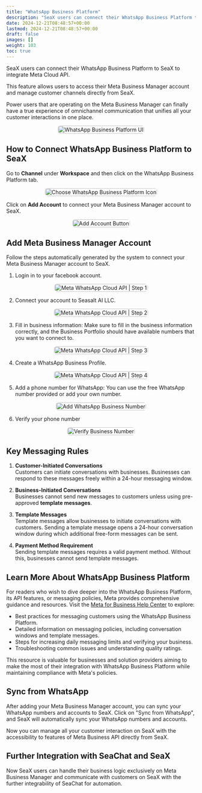 ```yaml
---
title: "WhatsApp Business Platform"
description: "SeaX users can connect their WhatsApp Business Platform to SeaX to integrate WhatsApp Cloud API."
date: 2024-12-21T08:48:57+00:00
lastmod: 2024-12-21T08:48:57+00:00
draft: false
images: []
weight: 103
toc: true
---
```


SeaX users can connect their WhatsApp Business Platform to SeaX to integrate Meta Cloud API.

This feature allows users to access their Meta Business Manager account and manage customer channels directly from SeaX.

Power users that are operating on the Meta Business Manager can finally have a true experience of omnichannel communication that unifies all your customer interactions in one place.

<div style="display: flex; flex-direction: column; align-items: center;">
<div style="width: 100%; text-align: center; display: flex; flex-direction: column; align-items: center; justify-item: center">
    <a href="/images/seax/en/whatsapp-business-platform/wa-business-platform-ui.png" target="_blank">
    <img width="100%" style="border-radius: 0.4rem; cursor: zoom-in;" src="/images/seax/en/whatsapp-business-platform/wa-business-platform-ui.png" alt="WhatsApp Business Platform UI">
    </a>
</div>
</div>

## How to Connect WhatsApp Business Platform to SeaX

Go to **Channel** under **Workspace** and then click on the WhatsApp Business Platform tab.

<div style="display: flex; flex-direction: column; align-items: center;">
<div style="width: 100%; text-align: center; display: flex; flex-direction: column; align-items: center; justify-item: center">
    <a href="/images/seax/en/whatsapp-business-platform/choose-icon.png" target="_blank">
    <img width="100%" style="border-radius: 0.4rem; cursor: zoom-in;" src="/images/seax/en/whatsapp-business-platform/choose-icon.png" alt="Choose WhatsApp Business Platform Icon">
    </a>
</div>
</div>

Click on **Add Account** to connect your Meta Business Manager account to SeaX.

<div style="display: flex; flex-direction: column; align-items: center;">
<div style="width: 100%; text-align: center; display: flex; flex-direction: column; align-items: center; justify-item: center">
    <a href="/images/seax/en/whatsapp-business-platform/add-account-btn.png" target="_blank">
    <img width="100%" style="border-radius: 0.4rem; cursor: zoom-in;" src="/images/seax/en/whatsapp-business-platform/add-account-btn.png" alt="Add Account Button">
    </a>
</div>
</div>

## Add Meta Business Manager Account

Follow the steps automatically generated by the system to connect your Meta Business Manager account to SeaX.

1. Login in to your facebook account.

<div style="display: flex; flex-direction: column; align-items: center;">
<div style="width: 100%; text-align: center; display: flex; flex-direction: column; align-items: center; justify-item: center">
    <a href="/images/seax/en/whatsapp-business-platform/meta-step-1.png" target="_blank">
    <img width="100%" style="border-radius: 0.4rem; cursor: zoom-in;" src="/images/seax/en/whatsapp-business-platform/meta-step-1.png" alt="Meta WhatsApp Cloud API | Step 1">
    </a>
</div>
</div>

2. Connect your account to Seasalt AI LLC.

<div style="display: flex; flex-direction: column; align-items: center;">
<div style="width: 100%; text-align: center; display: flex; flex-direction: column; align-items: center; justify-item: center">
    <a href="/images/seax/en/whatsapp-business-platform/meta-step-2.png" target="_blank">
    <img width="100%" style="border-radius: 0.4rem; cursor: zoom-in;" src="/images/seax/en/whatsapp-business-platform/meta-step-2.png" alt="Meta WhatsApp Cloud API | Step 2">
    </a>
</div>
</div>

3. Fill in business information: Make sure to fill in the business information correctly, and the Business Portfolio should have available numbers that you want to connect to. 

<div style="display: flex; flex-direction: column; align-items: center;">
<div style="width: 100%; text-align: center; display: flex; flex-direction: column; align-items: center; justify-item: center">
    <a href="/images/seax/en/whatsapp-business-platform/meta-step-3.png" target="_blank">
    <img width="100%" style="border-radius: 0.4rem; cursor: zoom-in;" src="/images/seax/en/whatsapp-business-platform/meta-step-3.png" alt="Meta WhatsApp Cloud API | Step 3">
    </a>
</div>
</div>

4. Create a WhatsApp Business Profile.

<div style="display: flex; flex-direction: column; align-items: center;">
<div style="width: 100%; text-align: center; display: flex; flex-direction: column; align-items: center; justify-item: center">
    <a href="/images/seax/en/whatsapp-business-platform/meta-step-4.png" target="_blank">
    <img width="100%" style="border-radius: 0.4rem; cursor: zoom-in;" src="/images/seax/en/whatsapp-business-platform/meta-step-4.png" alt="Meta WhatsApp Cloud API | Step 4">
    </a>
</div>
</div>

5. Add a phone number for WhatsApp: You can use the free WhatsApp number provided or add your own number. 
<div style="display: flex; flex-direction: column; align-items: center;">
<div style="width: 100%; text-align: center; display: flex; flex-direction: column; align-items: center; justify-item: center">
    <a href="/images/seax/en/whatsapp-business-platform/add-business-number.png" target="_blank">
    <img width="100%" style="border-radius: 0.4rem; cursor: zoom-in;" src="/images/seax/en/whatsapp-business-platform/add-business-number.png" alt="Add WhatsApp Business Number">
    </a>
</div>
</div>

6. Verify your phone number
<div style="display: flex; flex-direction: column; align-items: center;">
<div style="width: 100%; text-align: center; display: flex; flex-direction: column; align-items: center; justify-item: center">
    <a href="/images/seax/en/whatsapp-business-platform/verify-numbers.png" target="_blank">
    <img width="100%" style="border-radius: 0.4rem; cursor: zoom-in;" src="/images/seax/en/whatsapp-business-platform/verify-numbers.png" alt="Verify Business Number">
    </a>
</div>
</div>

## Key Messaging Rules

1. **Customer-Initiated Conversations**  
   Customers can initiate conversations with businesses. Businesses can respond to these messages freely within a 24-hour messaging window.

2. **Business-Initiated Conversations**  
   Businesses cannot send new messages to customers unless using pre-approved **template messages**.

3. **Template Messages**  
   Template messages allow businesses to initiate conversations with customers. Sending a template message opens a 24-hour conversation window during which additional free-form messages can be sent.

4. **Payment Method Requirement**  
   Sending template messages requires a valid payment method. Without this, businesses cannot send template messages.

## Learn More About WhatsApp Business Platform

For readers who wish to dive deeper into the WhatsApp Business Platform, its API features, or messaging policies, Meta provides comprehensive guidance and resources. Visit the [Meta for Business Help Center](https://www.facebook.com/business/help/2640149499569241) to explore:

- Best practices for messaging customers using the WhatsApp Business Platform.
- Detailed information on messaging policies, including conversation windows and template messages.
- Steps for increasing daily messaging limits and verifying your business.
- Troubleshooting common issues and understanding quality ratings.

This resource is valuable for businesses and solution providers aiming to make the most of their integration with WhatsApp Business Platform while maintaining compliance with Meta's policies.



## Sync from WhatsApp

After adding your Meta Business Manager account, you can sync your WhatsApp numbers and accounts to SeaX. Click on "Sync from WhatsApp", and SeaX will automatically sync your WhatsApp numbers and accounts. 

Now you can manage all your customer interaction on SeaX with the accessibility to features of Meta Business API directly from SeaX. 

## Further Integration with SeaChat and SeaX

Now SeaX users can handle their business logic exclusively on Meta Business Manager and communicate with customers on SeaX with the further integrability of SeaChat for automation.


